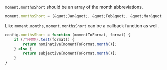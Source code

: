 `moment.monthsShort` should be an array of the month abbreviations.


```javascript
moment.monthsShort = [&quot;Jan&quot;, &quot;Feb&quot;, &quot;Mar&quot;, &quot;Apr&quot;, &quot;May&quot;, &quot;Jun&quot;, &quot;Jul&quot;, &quot;Aug&quot;, &quot;Sep&quot;, &quot;Oct&quot;, &quot;Nov&quot;, &quot;Dec&quot;];
```


Like `moment.months`, `moment.monthsShort` can be a callback function as well.


```javascript
config.monthsShort = function (momentToFormat, format) {
    if (/^MMMM/.test(format)) {
        return nominative[momentToFormat.month()];
    } else {
        return subjective[momentToFormat.month()];
    }
}
```
